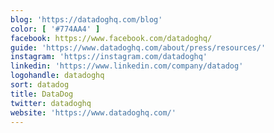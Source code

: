 ```yaml
---
blog: 'https://datadoghq.com/blog'
color: [ '#774AA4' ]
facebook: https://www.facebook.com/datadoghq/
guide: 'https://www.datadoghq.com/about/press/resources/'
instagram: 'https://instagram.com/datadoghq'
linkedin: 'https://www.linkedin.com/company/datadog'
logohandle: datadoghq
sort: datadog
title: DataDog
twitter: datadoghq
website: 'https://www.datadoghq.com/'
---
```

